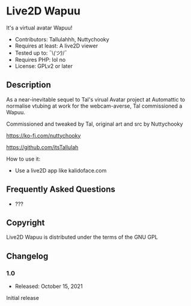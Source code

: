 # Live2D Wapuu

It's a virtual avatar Wapuu!

- Contributors: Tallulahhh, Nuttychooky
- Requires at least: A live2D viewer
- Tested up to:  ¯\\_(ツ)_/¯  
- Requires PHP: lol no
- License: GPLv2 or later  

## Description

As a near-inevitable sequel to Tal's virual Avatar project at Automattic to normalise vtubing at work for the webcam-averse, Tal commissioned a Wapuu.

Commissioned and tweaked by Tal, original art and src by Nuttychooky

https://ko-fi.com/nuttychooky

https://github.com/itsTallulah

How to use it:

*   Use a live2D app like kalidoface.com

## Frequently Asked Questions

* ???

## Copyright

Live2D Wapuu is distributed under the terms of the GNU GPL

## Changelog

### 1.0
* Released: October 15, 2021

Initial release
